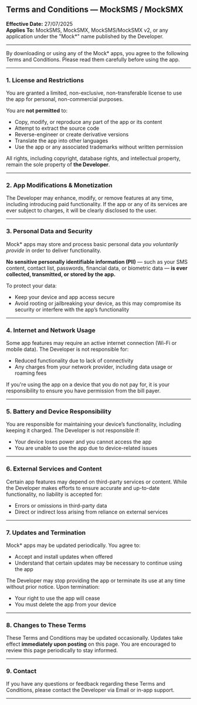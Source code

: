 ## Terms and Conditions — MockSMS / MockSMX

**Effective Date:** 27/07/2025  
**Applies To:** MockSMS, MockSMX, MockSMS/MockSMX v2, or any application under the "Mock\*" name published by the Developer.

---

By downloading or using any of the Mock\* apps, you agree to the following Terms and Conditions. Please read them carefully before using the app.

---

### 1. License and Restrictions

You are granted a limited, non-exclusive, non-transferable license to use the app for personal, non-commercial purposes.

You are **not permitted** to:

* Copy, modify, or reproduce any part of the app or its content
* Attempt to extract the source code
* Reverse-engineer or create derivative versions
* Translate the app into other languages
* Use the app or any associated trademarks without written permission

All rights, including copyright, database rights, and intellectual property, remain the sole property of **the Developer**.

---

### 2. App Modifications & Monetization

The Developer may enhance, modify, or remove features at any time, including introducing paid functionality. If the app or any of its services are ever subject to charges, it will be clearly disclosed to the user.

---

### 3. Personal Data and Security

Mock\* apps may store and process basic personal data *you voluntarily provide* in order to deliver functionality.

**No sensitive personally identifiable information (PII)** — such as your SMS content, contact list, passwords, financial data, or biometric data — **is ever collected, transmitted, or stored by the app.**

To protect your data:

* Keep your device and app access secure
* Avoid rooting or jailbreaking your device, as this may compromise its security or interfere with the app’s functionality

---

### 4. Internet and Network Usage

Some app features may require an active internet connection (Wi-Fi or mobile data). The Developer is not responsible for:

* Reduced functionality due to lack of connectivity
* Any charges from your network provider, including data usage or roaming fees

If you're using the app on a device that you do not pay for, it is your responsibility to ensure you have permission from the bill payer.

---

### 5. Battery and Device Responsibility

You are responsible for maintaining your device’s functionality, including keeping it charged. The Developer is not responsible if:

* Your device loses power and you cannot access the app
* You are unable to use the app due to device-related issues

---

### 6. External Services and Content

Certain app features may depend on third-party services or content. While the Developer makes efforts to ensure accurate and up-to-date functionality, no liability is accepted for:

* Errors or omissions in third-party data
* Direct or indirect loss arising from reliance on external services

---

### 7. Updates and Termination

Mock\* apps may be updated periodically. You agree to:

* Accept and install updates when offered
* Understand that certain updates may be necessary to continue using the app

The Developer may stop providing the app or terminate its use at any time without prior notice. Upon termination:

* Your right to use the app will cease
* You must delete the app from your device

---

### 8. Changes to These Terms

These Terms and Conditions may be updated occasionally. Updates take effect **immediately upon posting** on this page. You are encouraged to review this page periodically to stay informed.

---

### 9. Contact

If you have any questions or feedback regarding these Terms and Conditions, please contact the Developer via Email or in-app support.

---
